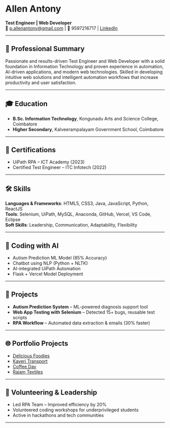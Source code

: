 # Allen Antony

**Test Engineer | Web Developer**  
📧 p.allenantony@gmail.com | 📱 9597216717 | [LinkedIn](https://linkedin.com/in/a-l-l-e-n-365326277)

---

## 💼 Professional Summary

Passionate and results-driven Test Engineer and Web Developer with a solid foundation in Information Technology and proven experience in automation, AI-driven applications, and modern web technologies. Skilled in developing intuitive web solutions and intelligent automation workflows that increase productivity and user satisfaction.

---

## 🎓 Education

- **B.Sc. Information Technology**, Kongunadu Arts and Science College, Coimbatore
- **Higher Secondary**, Kalveerampalayam Government School, Coimbatore

---

## 📜 Certifications

- UiPath RPA – ICT Academy (2023)
- Certified Test Engineer – ITC Infotech (2022)

---

## 🛠 Skills

**Languages & Frameworks**: HTML5, CSS3, Java, JavaScript, Python, ReactJS  
**Tools**: Selenium, UiPath, MySQL, Anaconda, GitHub, Vercel, VS Code, Eclipse  
**Soft Skills**: Leadership, Communication, Adaptability, Flexibility

---

## 🧠 Coding with AI

- Autism Prediction ML Model (85% Accuracy)
- Chatbot using NLP (Python + NLTK)
- AI-integrated UiPath Automation
- Flask + Vercel Model Deployment

---

## 📂 Projects

- **Autism Prediction System** – ML-powered diagnosis support tool  
- **Web App Testing with Selenium** – Detected 15+ bugs, reusable test scripts  
- **RPA Workflow** – Automated data extraction & emails (30% faster)

---

## 🌐 Portfolio Projects

- [Delicious Foodies](https://delicious-foodies.vercel.app/)  
- [Kaveri Transport](https://kaveri-livid.vercel.app/)  
- [Coffee Day](https://coffe-day.vercel.app/)  
- [Rajam Textiles](https://rajam-new-z7rc.vercel.app/#contact)

---

## 🤝 Volunteering & Leadership

- Led RPA Team – Improved efficiency by 20%  
- Volunteered coding workshops for underprivileged students  
- Active in hackathons and tech communities

---
